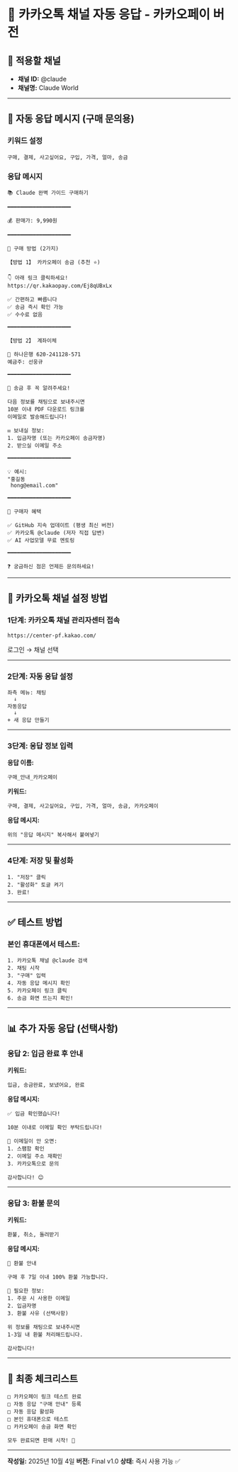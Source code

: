 # 📱 카카오톡 채널 자동 응답 - 카카오페이 버전

## 🎯 적용할 채널
- **채널 ID:** @claude  
- **채널명:** Claude World

---

## 💬 자동 응답 메시지 (구매 문의용)

### 키워드 설정
```
구매, 결제, 사고싶어요, 구입, 가격, 얼마, 송금
```

### 응답 메시지

```
📚 Claude 완벽 가이드 구매하기

━━━━━━━━━━━━━━━━━━━━

💰 판매가: 9,990원

━━━━━━━━━━━━━━━━━━━━

📌 구매 방법 (2가지)

【방법 1】 카카오페이 송금 (추천 ⭐)

👇 아래 링크 클릭하세요!
https://qr.kakaopay.com/Ej8qUBxLx

✅ 간편하고 빠릅니다
✅ 송금 즉시 확인 가능
✅ 수수료 없음

━━━━━━━━━━━━━━━━━━━━

【방법 2】 계좌이체

🏦 하나은행 620-241128-571
예금주: 선웅규

━━━━━━━━━━━━━━━━━━━━

📝 송금 후 꼭 알려주세요!

다음 정보를 채팅으로 보내주시면
10분 이내 PDF 다운로드 링크를 
이메일로 발송해드립니다!

✉️ 보내실 정보:
1. 입금자명 (또는 카카오페이 송금자명)
2. 받으실 이메일 주소

━━━━━━━━━━━━━━━━━━━━

💡 예시:
"홍길동
 hong@email.com"

━━━━━━━━━━━━━━━━━━━━

🎁 구매자 혜택

✅ GitHub 지속 업데이트 (평생 최신 버전)
✅ 카카오톡 @claude (저자 직접 답변)
✅ AI 사업모델 무료 멘토링

━━━━━━━━━━━━━━━━━━━━

❓ 궁금하신 점은 언제든 문의하세요!
```

---

## 🚀 카카오톡 채널 설정 방법

### 1단계: 카카오톡 채널 관리자센터 접속

```
https://center-pf.kakao.com/
```

로그인 → 채널 선택

---

### 2단계: 자동 응답 설정

```
좌측 메뉴: 채팅 
  ↓
자동응답
  ↓
+ 새 응답 만들기
```

---

### 3단계: 응답 정보 입력

**응답 이름:**
```
구매_안내_카카오페이
```

**키워드:**
```
구매, 결제, 사고싶어요, 구입, 가격, 얼마, 송금, 카카오페이
```

**응답 메시지:**
```
위의 "응답 메시지" 복사해서 붙여넣기
```

---

### 4단계: 저장 및 활성화

```
1. "저장" 클릭
2. "활성화" 토글 켜기
3. 완료!
```

---

## ✅ 테스트 방법

### 본인 휴대폰에서 테스트:

```
1. 카카오톡 채널 @claude 검색
2. 채팅 시작
3. "구매" 입력
4. 자동 응답 메시지 확인
5. 카카오페이 링크 클릭
6. 송금 화면 뜨는지 확인!
```

---

## 📊 추가 자동 응답 (선택사항)

### 응답 2: 입금 완료 후 안내

**키워드:**
```
입금, 송금완료, 보냈어요, 완료
```

**응답 메시지:**
```
✅ 입금 확인했습니다!

10분 이내로 이메일 확인 부탁드립니다!

📧 이메일이 안 오면:
1. 스팸함 확인
2. 이메일 주소 재확인
3. 카카오톡으로 문의

감사합니다! 😊
```

---

### 응답 3: 환불 문의

**키워드:**
```
환불, 취소, 돌려받기
```

**응답 메시지:**
```
💯 환불 안내

구매 후 7일 이내 100% 환불 가능합니다.

📝 필요한 정보:
1. 주문 시 사용한 이메일
2. 입금자명
3. 환불 사유 (선택사항)

위 정보를 채팅으로 보내주시면
1-3일 내 환불 처리해드립니다.

감사합니다!
```

---

## 🎯 최종 체크리스트

```
□ 카카오페이 링크 테스트 완료
□ 자동 응답 "구매 안내" 등록
□ 자동 응답 활성화
□ 본인 휴대폰으로 테스트
□ 카카오페이 송금 화면 확인

모두 완료되면 판매 시작! 🎉
```

---

**작성일:** 2025년 10월 4일
**버전:** Final v1.0
**상태:** 즉시 사용 가능 ✅
